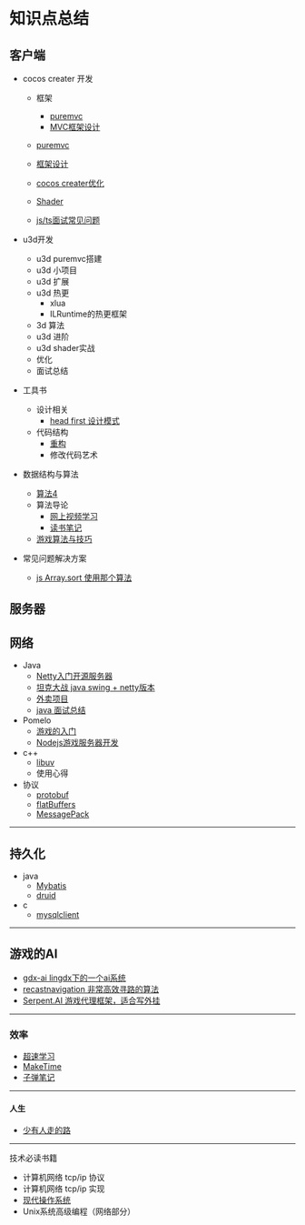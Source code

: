 # 知识点总结

## 客户端

- cocos creater 开发
  - 框架
    - [puremvc](https://github.com/sanzhixiong1986/puremvcCode.git)
    - [MVC框架设计](https://github.com/sanzhixiong1986/cccMVC)
  
  - [puremvc](https://github.com/sanzhixiong1986/puremvcCode.git)
  - [框架设计](https://github.com/sanzhixiong1986/cccMVC)
  - [cocos creater优化](https://github.com/sanzhixiong1986/optimization)
  - [Shader](https://github.com/sanzhixiong1986/Shader)
  - [js/ts面试常见问题](https://www.muyiy.cn/)
  
- u3d开发
  - u3d puremvc搭建
  - u3d 小项目
  - u3d 扩展
  - u3d 热更
    - xlua
    - ILRuntime的热更框架
  - 3d 算法
  - u3d 进阶
  - u3d shader实战
  - 优化
  - 面试总结
- 工具书
  - 设计相关
    - [head first 设计模式](https://github.com/sanzhixiong1986/Design)
  - 代码结构
    - [重构](https://github.com/sanzhixiong1986/Refactor)
    - 修改代码艺术
- 数据结构与算法
  - [算法4](https://github.com/sanzhixiong1986/DataStructures)
  - 算法导论
    - [网上视频学习](https://open.163.com/newview/movie/free?pid=M6UTT5U0I&mid=M6V2T1JGF)
    - [读书笔记](https://github.com/sanzhixiong1986/algorithm)
  - [游戏算法与技巧](https://github.com/sanzhixiong1986/GameAlgorithm)
- 常见问题解决方案
  - [js Array.sort 使用那个算法](https://segmentfault.com/a/1190000010648740)



## 服务器

## 网络

- Java
  - [Netty入门开源服务器](https://github.com/sanzhixiong19860117/studyNetty)
  - [坦克大战 java swing + netty版本](https://github.com/sanzhixiong1986/NettyTank)
  - [外卖项目](https://github.com/sanzhixiong1986/takeout)
  - [java 面试总结](https://github.com/sanzhixiong1986/JavaGuide)
- Pomelo
  - [游戏的入门](https://github.com/sanzhixiong1986/Pomelo)
  - [Nodejs游戏服务器开发](https://github.com/sanzhixiong1986/nodejs)
- c++
  - [libuv](https://github.com/libuv/libuv) 
  - 使用心得
- 协议
  - [protobuf](https://developers.google.com/protocol-buffers)
  - [flatBuffers](https://halfrost.com/flatbuffers_schema/)
  - [MessagePack](https://msgpack.org)

------



## 持久化

- java
  - [Mybatis](https://mybatis.org/mybatis-3/zh/index.html)
  - [druid](https://github.com/alibaba/druid)
- c
  - [mysqlclient](https://pypi.org/project/mysqlclient/)

------



## 游戏的AI

- [gdx-ai lingdx下的一个ai系统](https://github.com/libgdx/gdx-ai)
- [recastnavigation 非常高效寻路的算法](https://github.com/recastnavigation/recastnavigation)
- [Serpent.AI 游戏代理框架，适合写外挂](https://github.com/SerpentAI/SerpentAI)

------

### 效率

- [超速学习](https://www.163.com/dy/article/G1UFMEEQ05188DPA.html)
- [MakeTime](https://maketime.blog/)
- [子弹笔记](https://zhuanlan.zhihu.com/p/87612890)

------



#### 人生

- [少有人走的路](https://github.com/fancy88/iBook/blob/master/%E3%80%90%E7%B2%BE%E3%80%91%E5%B0%91%E6%9C%89%E4%BA%BA%E8%B5%B0%E7%9A%84%E8%B7%AF.epub)

------

技术必读书籍

- 计算机网络 tcp/ip 协议
- 计算机网络 tcp/ip 实现
- [现代操作系统](https://github.com/sanzhixiong1986/operatingSystem)
- Unix系统高级编程（网络部分）
